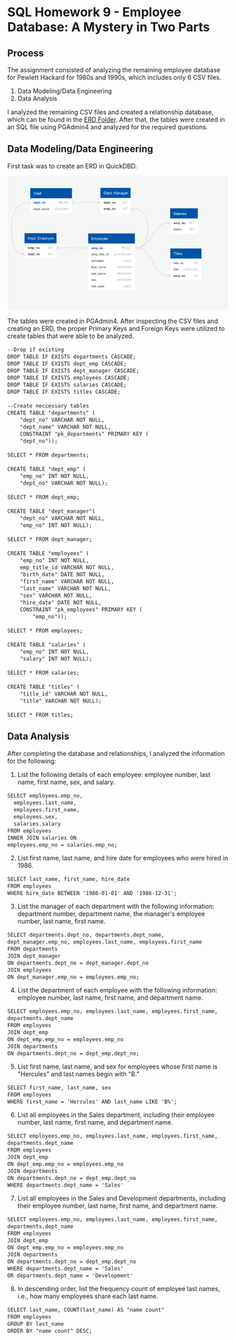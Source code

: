 # SQL Homework 9 - Employee Database: A Mystery in Two Parts


## Process
The assignment consisted of analyzing the remaining employee database for Pewlett Hackard for 1980s and 1990s, which includes only 6 CSV files. 


1. Data Modeling/Data Engineering
2. Data Analysis


I analyzed the remaining CSV files and created a relationship database, which can be found in the [ERD Folder](https://github.com/jessfett/HW9/tree/master/ERD). After that, the tables were created in an SQL file using PGAdmin4 and analyzed for the required questions. 

## Data Modeling/Data Engineering

First task was to create an ERD in QuickDBD. 

![ERD - Employees](https://github.com/jessfett/HW9/blob/master/ERD/ERD%20-%20Employees.png)

The tables were created in PGAdmin4. After inspecting the CSV files and creating an ERD, the proper Primary Keys and Foreign Keys were utilized to create tables that were able to be analyzed. 

```
--Drop if existing
DROP TABLE IF EXISTS departments CASCADE;
DROP TABLE IF EXISTS dept_emp CASCADE;
DROP TABLE IF EXISTS dept_manager CASCADE;
DROP TABLE IF EXISTS employees CASCADE;
DROP TABLE IF EXISTS salaries CASCADE;
DROP TABLE IF EXISTS titles CASCADE;

--Create neccessary tables
CREATE TABLE "departments" (
	"dept_no" VARCHAR NOT NULL,
	"dept_name" VARCHAR NOT NULL,
	CONSTRAINT "pk_departments" PRIMARY KEY (
	"dept_no"));
	
SELECT * FROM departments;

CREATE TABLE "dept_emp" (
	"emp_no" INT NOT NULL,
	"dept_no" VARCHAR NOT NULL);
	
SELECT * FROM dept_emp;	
	
CREATE TABLE "dept_manager"(
	"dept_no" VARCHAR NOT NULL, 
	"emp_no" INT NOT NULL);

SELECT * FROM dept_manager;
	
CREATE TABLE "employees" (
	"emp_no" INT NOT NULL,
	emp_title_id VARCHAR NOT NULL,
	"birth_date" DATE NOT NULL,
	"first_name" VARCHAR NOT NULL,
	"last_name" VARCHAR NOT NULL,
	"sex" VARCHAR NOT NULL,
	"hire_date" DATE NOT NULL,
	CONSTRAINT "pk_employees" PRIMARY KEY (
		"emp_no"));
		
SELECT * FROM employees;		
		
CREATE TABLE "salaries" (
	"emp_no" INT NOT NULL,
	"salary" INT NOT NULL);

SELECT * FROM salaries; 

CREATE TABLE "titles" (
	"title_id" VARCHAR NOT NULL,
	"title" VARCHAR NOT NULL);
	
SELECT * FROM titles;
```


## Data Analysis

After completing the database and relationships, I analyzed the information for the following:
1. List the following details of each employee: employee number, last name, first name, sex, and salary.

```
SELECT employees.emp_no,
  employees.last_name,
  employees.first_name,
  employees.sex,
  salaries.salary
FROM employees
INNER JOIN salaries ON
employees.emp_no = salaries.emp_no;
```

2. List first name, last name, and hire date for employees who were hired in 1986.

```
SELECT last_name, first_name, hire_date
FROM employees
WHERE hire_date BETWEEN '1986-01-01' AND '1986-12-31';
```

3. List the manager of each department with the following information: department number, department name, the manager's employee number, last name, first name.

```
SELECT departments.dept_no, departments.dept_name, dept_manager.emp_no, employees.last_name, employees.first_name
FROM departments
JOIN dept_manager
ON departments.dept_no = dept_manager.dept_no
JOIN employees
ON dept_manager.emp_no = employees.emp_no;
```

4. List the department of each employee with the following information: employee number, last name, first name, and department name.

```
SELECT employees.emp_no, employees.last_name, employees.first_name, departments.dept_name
FROM employees
JOIN dept_emp
ON dept_emp.emp_no = employees.emp_no
JOIN departments
ON departments.dept_no = dept_emp.dept_no;
```

5. List first name, last name, and sex for employees whose first name is "Hercules" and last names begin with "B."

```
SELECT first_name, last_name, sex
FROM employees
WHERE first_name = 'Hercules' AND last_name LIKE 'B%';
```


6. List all employees in the Sales department, including their employee number, last name, first name, and department name.

```
SELECT employees.emp_no, employees.last_name, employees.first_name, departments.dept_name
FROM employees
JOIN dept_emp
ON dept_emp.emp_no = employees.emp_no
JOIN departments
ON departments.dept_no = dept_emp.dept_no
WHERE departments.dept_name = 'Sales'
```

7. List all employees in the Sales and Development departments, including their employee number, last name, first name, and department name.

```
SELECT employees.emp_no, employees.last_name, employees.first_name, departments.dept_name
FROM employees
JOIN dept_emp
ON dept_emp.emp_no = employees.emp_no
JOIN departments
ON departments.dept_no = dept_emp.dept_no
WHERE departments.dept_name = 'Sales'
OR departments.dept_name = 'Development'
```


8. In descending order, list the frequency count of employee last names, i.e., how many employees share each last name.

```
SELECT last_name, COUNT(last_name) AS "name count"
FROM employees
GROUP BY last_name
ORDER BY "name count" DESC;
```

